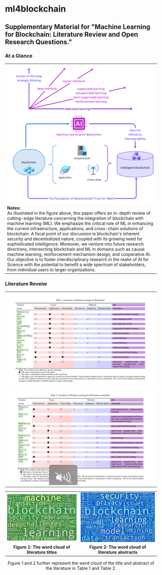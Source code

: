 # ml4blockchain
## Supplementary Material for "Machine Learning for Blockchain: Literature Review and Open Research Questions."

### At a Glance

<table>
    <tr>
        <td>
            <img src="diagrams/literature.png" alt="Literature" />
        </td>
    </tr>
    <tr>
        <td>
            <strong>Notes:</strong><br/>
            As illustrated in the figure above, this paper offers an in-depth review of cutting-edge literature concerning the integration of blockchain with machine learning (ML). We emphasize the critical role of ML in enhancing the current infrastructure, applications, and cross-chain solutions of blockchain. A focal point of our discussion is blockchain's inherent security and decentralized nature, coupled with its growing need for sophisticated intelligence. Moreover, we venture into future research directions, intersecting blockchain and ML in domains such as causal machine learning, reinforcement mechanism design, and cooperative AI. Our objective is to foster interdisciplinary research in the realm of AI for Science with the potential to benefit a wide spectrum of stakeholders, from individual users to larger organizations.
        </td>
    </tr>
</table>


### Literature Reveiw

<table align="center">
    <tr>
        <td>
            <img src="diagrams/literature_Table1.png" alt="Table1" />
        </td>
    </tr>
    <tr>
        <td>
            <img src="diagrams/literature_Table2.png" alt="Table2" />
        </td>
    </tr>
</table>


<table align="center">
    <tr>
        <td>
            <img src="figs/title.png" alt="Word Cloud of Literature Titles" width="300" />
        </td>
        <td>
            <img src="figs/abstract.png" alt="Word Cloud of Literature Abstracts" width="300" />
        </td>
    </tr>
    <tr>
        <td align="center">
            <b>Figure 1: The word cloud of literature titles</b>
        </td>
        <td align="center">
            <b>Figure 2: The word cloud of literature abstracts</b>
        </td>
    </tr>
</table>

<p align="center">
    Figure 1 and 2 further represent the word cloud of the title and abstract of the literature in Table 1 and Table 2.
</p>


